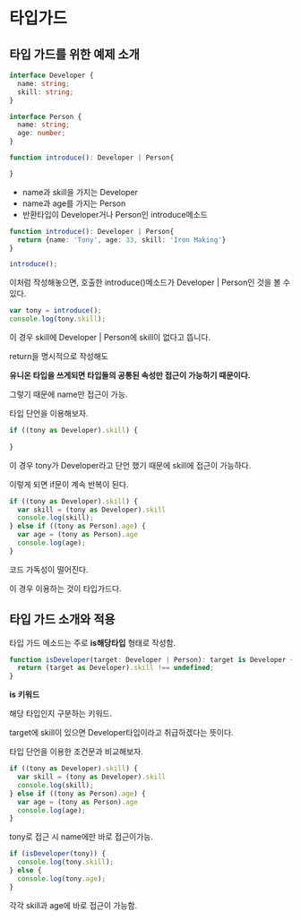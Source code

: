# 타입가드

## 타입 가드를 위한 예제 소개

```typescript
interface Developer { 
  name: string;
  skill: string;
}

interface Person { 
  name: string;
  age: number;
}

function introduce(): Developer | Person{ 

}
```

* name과 skill을 가지는 Developer
* name과 age를 가지는 Person
* 반환타입이 Developer거나 Person인 introduce메소드



```typescript
function introduce(): Developer | Person{ 
  return {name: 'Tony', age: 33, skill: 'Iron Making'}
}

introduce();
```

이처럼 작성해놓으면, 호출한 introduce()메소드가 Developer | Person인 것을 볼 수 있다.



```typescript
var tony = introduce();
console.log(tony.skill);
```

이 경우 skill에 Developer | Person에 skill이 없다고 뜹니다.

return을 명시적으로 작성해도

**유니온 타입을 쓰게되면 타입들의 공통된 속성만 접근이 가능하기 때문이다.**

그렇기 때문에 name만 접근이 가능.



타입 단언을 이용해보자.

```typescript
if ((tony as Developer).skill) {
  
}
```

이 경우 tony가 Developer라고 단언 했기 때문에 skill에 접근이 가능하다.

이렇게 되면 if문이 계속 반복이 된다.

```typescript
if ((tony as Developer).skill) {
  var skill = (tony as Developer).skill
  console.log(skill);
} else if ((tony as Person).age) { 
  var age = (tony as Person).age
  console.log(age);
}
```

코드 가독성이 떨어진다.

이 경우 이용하는 것이 타입가드다.



## 타입 가드 소개와 적용

타입 가드 메소드는 주로 **is해당타입** 형태로 작성함.

```typescript
function isDeveloper(target: Developer | Person): target is Developer { 
  return (target as Developer).skill !== undefined; 
}
```

**is 키워드**

해당 타입인지 구분하는 키워드.

target에 skill이 있으면 Developer타입이라고 취급하겠다는 뜻이다.



타입 단언을 이용한 조건문과 비교해보자.

```typescript
if ((tony as Developer).skill) {
  var skill = (tony as Developer).skill
  console.log(skill);
} else if ((tony as Person).age) { 
  var age = (tony as Person).age
  console.log(age);
}
```

tony로 접근 시 name에만 바로 접근이가능.

```typescript
if (isDeveloper(tony)) {
  console.log(tony.skill);
} else { 
  console.log(tony.age);
}
```

각각 skill과 age에 바로 접근이 가능함.